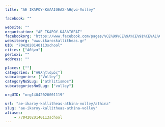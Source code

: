 ```yaml
---
title: "ΑΕ ΙΚΑΡΟΥ-ΚΑΛΛΙΘΕΑΣ-Αθήνα-Volley"

facebook: ""

website: ""
organisation: "ΑΕ ΙΚΑΡΟΥ-ΚΑΛΛΙΘΕΑΣ"
facebookorg: "https://www.facebook.com/pages/%CE%99%CE%9A%CE%91%CE%A1%CE%9F%CE%A3-%CE%9A%CE%91%CE%9B%CE%9B%CE%99%CE%98%CE%95%CE%91%CE%A3-%CE%91%CE%BA%CE%B1%CE%B4%CE%B7%CE%BC%CE%AF%CE%B1-BASKETBALL/165738893444416"
websiteorg: "www.ikaroskallitheas.gr"
UID: "7042020140113school"
cities: ["Αθήνα"]
perioxi: ""
address: ""

places: [""]
categories: ["Αθλητισμός"]
subcategories: ["Volley"]
categoryNoSLug: ["athlitismos"]
subcategoriesNoSLug: ["volley"]

orgUID: "org14042020001119"

url: "ae-ikaroy-kallitheas-athina-volley/athina"
slug: "ae-ikaroy-kallitheas-athina-volley"
aliases:
    - /7042020140113school
---
```






